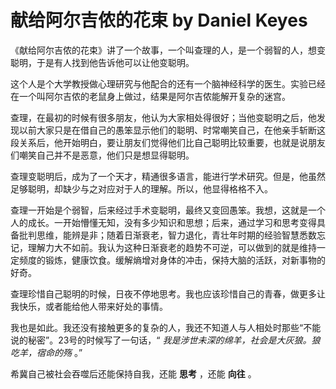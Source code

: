 # 献给阿尔吉侬的花束 by Daniel Keyes

《献给阿尔吉侬的花束》讲了一个故事，一个叫查理的人，是一个弱智的人，想变聪明，于是有人找到他告诉他可以让他变聪明。

这个人是个大学教授做心理研究与他配合的还有一个脑神经科学的医生。实验已经在一个叫阿尔吉侬的老鼠身上做过，结果是阿尔吉侬能解开复杂的迷宫。

查理，在最初的时候有很多朋友，他认为大家相处得很好；当他变聪明之后，他发现以前大家只是在借自己的愚笨显示他们的聪明、时常嘲笑自己，在他亲手斩断这段关系后，他开始明白，要让朋友们觉得他们比自己聪明比较重要，也就是说朋友们嘲笑自己并不是恶意，他们只是想显得聪明。

查理变聪明后，成为了一个天才，精通很多语言，能进行学术研究。但是，他虽然足够聪明，却缺少与之对应对于人的理解。所以，他显得格格不入。

查理一开始是个弱智，后来经过手术变聪明，最终又变回愚笨。我想，这就是一个人的成长。一开始懵懂无知，没有多少知识和思想；后来，通过学习和思考变得具备批判思维，能辨是非；随着日渐衰老，智力退化，青壮年时期的经验智慧悉数忘记，理解力大不如前。我认为这种日渐衰老的趋势不可逆，可以做到的就是维持一定频度的锻炼，健康饮食。缓解熵增对身体的冲击，保持大脑的活跃，对新事物的好奇。

查理珍惜自己聪明的时候，日夜不停地思考。我也应该珍惜自己的青春，做更多让我快乐，或者能给他人带来好处的事情。

我也是如此。我还没有接触更多的复杂的人，我还不知道人与人相处时那些“不能说的秘密”。23号的时候写了一句话，“ _我是涉世未深的绵羊，社会是大灰狼。狼吃羊，宿命的殇_ 。”

希冀自己被社会吞噬后还能保持自我，还能 **思考** ，还能 **向往** 。
